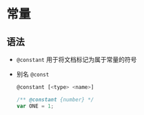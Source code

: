 # 常量

## 语法

+ `@constant` 用于将文档标记为属于常量的符号
+ 别名 `@const`

  ```js
  @constant [<type> <name>]
  ```

  ```js
  /** @constant {number} */
  var ONE = 1;
  ```
